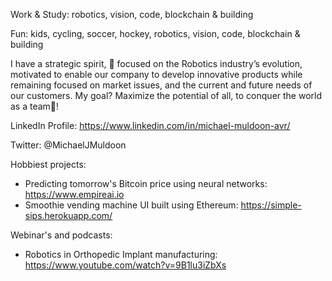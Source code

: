 Work & Study: robotics, vision, code, blockchain & building

Fun: kids, cycling, soccer, hockey, robotics, vision, code, blockchain & building

I have a strategic spirit, 🎯 focused on the Robotics industry’s evolution, motivated to enable our company to develop innovative products while remaining focused on market issues, and the current and future needs of our customers. My goal? Maximize the potential of all, to conquer the world as a team💪! 

LinkedIn Profile: https://www.linkedin.com/in/michael-muldoon-avr/

Twitter: @MichaelJMuldoon

Hobbiest projects: 
- Predicting tomorrow's Bitcoin price using neural networks: https://www.empireai.io
- Smoothie vending machine UI built using Ethereum: https://simple-sips.herokuapp.com/

Webinar's and podcasts:
- Robotics in Orthopedic Implant manufacturing: https://www.youtube.com/watch?v=9B1lu3iZbXs
